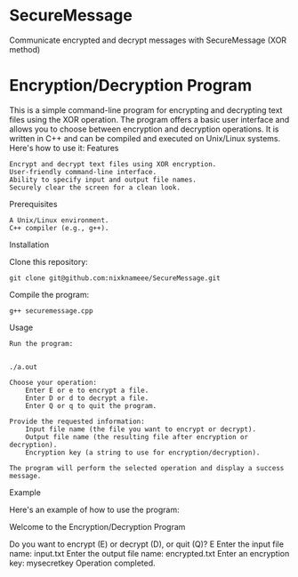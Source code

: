 # SecureMessage
Communicate encrypted and decrypt messages with SecureMessage (XOR method)


# Encryption/Decryption Program

This is a simple command-line program for encrypting and decrypting text files using the XOR operation. The program offers a basic user interface and allows you to choose between encryption and decryption operations. It is written in C++ and can be compiled and executed on Unix/Linux systems. Here's how to use it:
Features

    Encrypt and decrypt text files using XOR encryption.
    User-friendly command-line interface.
    Ability to specify input and output file names.
    Securely clear the screen for a clean look.

Prerequisites

    A Unix/Linux environment.
    C++ compiler (e.g., g++).

Installation

Clone this repository:
            
    git clone git@github.com:nixknameee/SecureMessage.git




Compile the program:


    g++ securemessage.cpp

Usage

    Run the program:


    ./a.out

    Choose your operation:
        Enter E or e to encrypt a file.
        Enter D or d to decrypt a file.
        Enter Q or q to quit the program.

    Provide the requested information:
        Input file name (the file you want to encrypt or decrypt).
        Output file name (the resulting file after encryption or decryption).
        Encryption key (a string to use for encryption/decryption).

    The program will perform the selected operation and display a success message.

Example

Here's an example of how to use the program:


Welcome to the Encryption/Decryption Program

Do you want to encrypt (E) or decrypt (D), or quit (Q)? E
Enter the input file name: input.txt
Enter the output file name: encrypted.txt
Enter an encryption key: mysecretkey
Operation completed.


